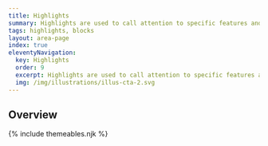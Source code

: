 ```yaml
---
title: Highlights
summary: Highlights are used to call attention to specific features and benefits of a digital product.
tags: highlights, blocks
layout: area-page
index: true
eleventyNavigation:
  key: Highlights
  order: 9
  excerpt: Highlights are used to call attention to specific features and benefits of a digital product.
  img: /img/illustrations/illus-cta-2.svg
---
```


## Overview

{% include themeables.njk %}